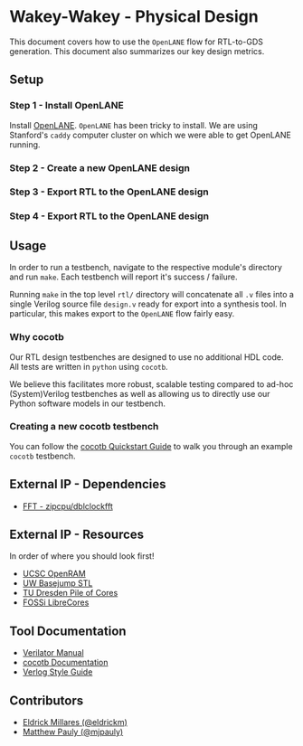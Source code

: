 # Wakey-Wakey - Physical Design

This document covers how to use the `OpenLANE` flow for RTL-to-GDS generation.
This document also summarizes our key design metrics.


## Setup

### Step 1 - Install OpenLANE
Install [OpenLANE](https://github.com/efabless/openlane).
`OpenLANE` has been tricky to install. We are using Stanford's `caddy` computer
cluster on which we were able to get OpenLANE running.


### Step 2 - Create a new OpenLANE design

### Step 3 - Export RTL to the OpenLANE design

### Step 4 - Export RTL to the OpenLANE design

## Usage

In order to run a testbench, navigate to the respective module's directory
and run `make`. Each testbench will report it's success / failure.

Running `make` in the top level `rtl/` directory will concatenate all `.v` files
into a single Verilog source file `design.v` ready for export into a synthesis
tool. In particular, this makes export to the `OpenLANE` flow fairly easy.

### Why cocotb
Our RTL design testbenches are designed to use no additional HDL code.
All tests are written in `python` using `cocotb`.

We believe this facilitates more robust, scalable testing compared to ad-hoc
(System)Verilog testbenches as well as allowing us to directly use our
Python software models in our testbench.

### Creating a new cocotb testbench
You can follow the
[cocotb Quickstart Guide](https://docs.cocotb.org/en/stable/quickstart.html)
to walk you through an example `cocotb` testbench.


## External IP - Dependencies
- [FFT - zipcpu/dblclockfft](https://github.com/ZipCPU/dblclockfft)


## External IP - Resources
In order of where you should look first!
- [UCSC OpenRAM](https://github.com/VLSIDA/OpenRAM)
- [UW Basejump STL](https://github.com/bespoke-silicon-group/basejump_stl)
- [TU Dresden Pile of Cores](https://github.com/VLSI-EDA/PoC)
- [FOSSi LibreCores](https://www.librecores.org/)


## Tool Documentation
- [Verilator Manual](https://www.veripool.org/wiki/verilator/Manual-verilator)
- [cocotb Documentation](https://docs.cocotb.org/en/stable/)
- [Verlog Style Guide](https://github.com/lowRISC/style-guides/blob/master/VerilogCodingStyle.md)


## Contributors
- [Eldrick Millares (@eldrickm)](https://github.com/eldrickm)
- [Matthew Pauly (@mjpauly)](https://github.com/mjpauly)
